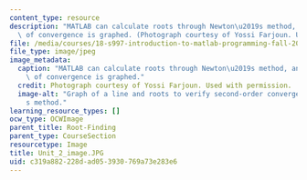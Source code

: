 ```yaml
---
content_type: resource
description: "MATLAB can calculate roots through Newton\u2019s method, and verification\
  \ of convergence is graphed. (Photograph courtesy of Yossi Farjoun. Used with permission.)"
file: /media/courses/18-s997-introduction-to-matlab-programming-fall-2011/c319a882228dad053930769a73e283e6_Unit_2_image.JPG
file_type: image/jpeg
image_metadata:
  caption: "MATLAB can calculate roots through Newton\u2019s method, and verification\
    \ of convergence is graphed."
  credit: Photograph courtesy of Yossi Farjoun. Used with permission.
  image-alt: "Graph of a line and roots to verify second-order convergence of Newton\u2019\
    s method."
learning_resource_types: []
ocw_type: OCWImage
parent_title: Root-Finding
parent_type: CourseSection
resourcetype: Image
title: Unit_2_image.JPG
uid: c319a882-228d-ad05-3930-769a73e283e6
---
```

